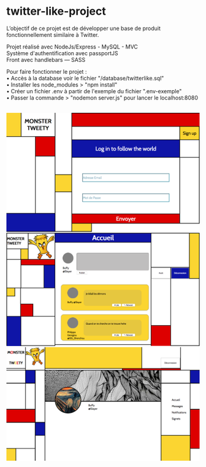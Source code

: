 # twitter-like-project
L’objectif de ce projet est de développer une base de produit fonctionnellement similaire à Twitter.

Projet réalisé avec NodeJs/Express - MySQL - MVC <br>
Système d'authentification avec passportJS <br>
Front avec handlebars — SASS <br>

Pour faire fonctionner le projet : <br>
• Accès à la database voir le fichier "/database/twitterlike.sql" <br>
• Installer les node_modules > "npm install" <br>
• Créer un fichier .env à partir de l'exemple du fichier ".env-exemple" <br>
• Passer la commande > "nodemon server.js" pour lancer le localhost:8080<br>
<br>

<img src='img/Screenshot_accueil.png'>
<img src='img/Screenshot_fil_actu.png'>
<img src='img/screenshot_profil.png'>
